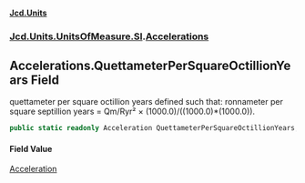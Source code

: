 #### [Jcd.Units](index.md 'index')
### [Jcd.Units.UnitsOfMeasure.SI](Jcd.Units.UnitsOfMeasure.SI.md 'Jcd.Units.UnitsOfMeasure.SI').[Accelerations](Accelerations.md 'Jcd.Units.UnitsOfMeasure.SI.Accelerations')

## Accelerations.QuettameterPerSquareOctillionYears Field

quettameter per square octillion years defined such that: ronnameter per square septillion years = Qm/Ryr² ×
(1000.0)/((1000.0)*(1000.0)).

```csharp
public static readonly Acceleration QuettameterPerSquareOctillionYears;
```

#### Field Value
[Acceleration](Acceleration.md 'Jcd.Units.UnitTypes.Acceleration')